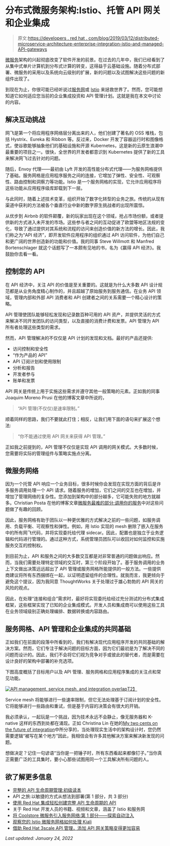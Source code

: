 # 分布式微服务架构:Istio、托管 API 网关和企业集成

> 原文:[https://developers . red hat . com/blog/2019/03/12/distributed-microservice-architecture-enterprise-integration-istio-and-managed-API-gateways](https://developers.redhat.com/blog/2019/03/12/distributed-microservices-architecture-enterprise-integration-istio-and-managed-api-gateways)

[微服务](https://developers.redhat.com/topics/microservices/)架构的兴起彻底改变了软件开发的前景。在过去的几年中，我们已经看到了从集中式单片计算机到分布式计算的转变，这得益于云基础设施。随着分布式部署、微服务的采用以及系统向云级别的扩展，新的问题以及试图解决这些问题的新组件出现了。

到现在为止，你很可能已经听说过[服务网](https://developers.redhat.com/topics/service-mesh/)或 [Istio](https://developers.redhat.com/topics/service-mesh/) 来拯救世界了。然而，您可能想知道它如何适应您当前的企业集成投资和 API 管理计划。这就是我在本文中讨论的内容。

## 解决互动挑战

网飞是第一个将应用程序网络层分离出来的人，他们创建了著名的 OSS 堆栈，包括 Hystrix、Eureka 和 Ribbon 等。反过来，Docker 开发了容器运行时和图像格式，使谷歌能够抽象他们的基础设施和开源 Kubernetes，这是新的云原生浪潮中最重要的项目之一。很快，全世界的开发者都意识到 Kubernetes 提供了新的工具来解决网飞过去针对的问题。

随后，Envoy 代理——最初由 Lyft 开发的高性能分布式代理——为服务网格提供了基础。服务网格是应用程序服务之间的连接，它增加了弹性、安全性、可观察性、路由控制和洞察力等功能。Istio 是一个服务网格的实现，它允许应用程序将这些功能从应用程序级库卸载到下一层。

与此同时，随着上述技术变革，组织开始了数字化转型的业务之旅。传统的从现有渠道中获利的方法被各个垂直行业中新的数字原生挑战者的出现所震惊。

从优步到 Airbnb 的软件颠覆，新的玩家出现在这个领域，抢占市场份额，或者提供新的方式进入未开发的市场。这些参与者之间的互动促进了欧盟等地区法规的变化，导致了通过提供对其系统和流程的访问来创造价值的新方法的增长。因此，我们称之为“API 经济”，即开发软件应用程序的组织通过 API 访问软件，为他们自己和更广阔的世界创造新的功能和价值。我的同事 Steve Willmott 和 Manfred Bortenschlager 就这个话题写了一本颇有见地的书，名为《赢得 API 经济》。我鼓励你去看一看。

## 控制您的 API

在 API 经济中，关注 API 的价值是至关重要的。这就是为什么大多数 API 设计规范都是从业务角度精心制作的，并且超越了原始服务到服务通信。在业务 API 领域，管理内部和外部 API 消费者和 API 创建者之间的关系需要一个精心设计的策略。

API 管理使团队能够轻松发现和记录数百种可用的 API 资产，并提供灵活的方式来解决不同开发团队的访问类型，以及直接的消费计费和发票。API 管理为 API 所有者处理这些类型的需求。

然而，API 管理解决的不仅仅是 API 计划的发现和文档。最好的产品还提供:

*   访问控制和安全性
*   “作为产品的 API”
*   API 订阅计划和使用限制
*   分析和报告
*   开发者参与
*   账单和发票

API 网关是传统上用于实施这些需求并遵守其他一般策略的元素。正如我的同事 Joaquim Moreno Prusi 在他的博客文章中所说的，

> “API 管理(不仅仅)是速率限制。”

顺着同样的思路，我们不要就此打住；相反，让我们用下面的语句来扩展这个想法:

> “你不能通过使用 API 网关来获得 API 管理。”

正如我之前提到的，API 管理不仅仅是实现 API 调用的网关模式。大多数时候，您需要将实际的管理组件与策略实施点分离。

## 微服务网络

因为一个托管 API 响应一个业务目标，很多时候你会发现在实现方面的背后是许多服务调用处理一个 API 请求。随着服务的增加，它们之间的交互也在增加，并增加了管理网络的复杂性。您添加到架构中的部分越多，它可能失败的地方就越多。Christian Posta 在他的博客文章[微服务最难的部分:调用你的服务](https://blog.christianposta.com/microservices/the-hardest-part-of-microservices-calling-your-services/)中对这些问题做了有趣的回顾。

因此，服务网格有助于团队以一种更优雅的方式解决之前的一些问题，如服务调用、负载平衡、可观察性和弹性。例如，用 Istio 实现的 mesh 删除了嵌入在服务中的所有网飞代码，并将实现委托给代理 sidecar。因此，配置也是独立于业务逻辑和代码进行管理的。通过这种方式，系统管理员团队可以收回对如何监控和实施服务交互的控制权。

到目前为止，API 和服务之间的大多数交互都是对非常普通的问题做出响应。然而，当我们需要处理特定领域的交互时，第三个阶段开始了。基于服务调用的业务上下文做出决策远远超出了 API 管理或服务网格所能提供的一般方法。一些提供商建议将所有东西捆绑在一起，以证明遗留组件的合理性。就我而言，我更倾向于避免这个提议，因为我同意 ThoughtWorks 关于处理过于雄心勃勃的 API 网关的风险的观点。

因此，在处理“连接和组合”需求时，最好将实现委托给经过充分测试的分布式集成框架，这些框架实现了已知的企业集成模式。开发人员和集成商可以使用这些工具在业务领域级别正确处理编排、数据转换或内容路由。

## 服务网格、API 管理和企业集成的共同基础

正如我们在前面的段落中所看到的，我们有解决现代应用程序开发的共同基础的解决方案。然而，它们专注于解决问题的目标方面，因为它们最初是为了解决不同的问题而设计的。因此，我们不会将它们视为竞争对手或彼此的替代者，而是需要在设计良好的架构中部署的补充选项。

下图高度概括了目标用户以及 API 管理、服务网格和应用程序集成的关注点和常见功能。

[![API management, service mesh, and integration overlap](../Images/a6f5efef892551273a0a8993e6ea2da2.png)T2】](https://developers.redhat.com/blog/wp-content/uploads/2019/02/Untitled-presentation.png)

Service mesh 将能够进行一些速率限制，但它无法处理基于订阅计划的安全性。它将能够进行一些路由和重试，但是基于内容的决策会有很大的开销。

我必须承认，一起玩是一个挑战，因为技术永远不会静止，像无服务器和 K-native 这样的东西到处都在涌现。正如 Christina Lin 在她的[My two cents on the future of integration](http://wei-meilin.blogspot.com/2019/01/my-2cents-on-future-of-integration-with.html)中所分享的，当处理现实生活中的架构设计时，您仍然需要逻辑“被写在某个地方”因此，我相信会有许多其他解决方案来解决新发现的问题。

想做决定？记住一句谚语“当你是一把锤子时，所有东西看起来都像钉子。”当你真正需要广泛的工具集时，要小心那些试图用同一个工具解决所有问题的人。

## 欲了解更多信息

*   [完整的 API 生命周期管理:初级读本](https://developers.redhat.com/blog/2019/02/25/full-api-lifecycle-management-a-primer/)
*   API 之旅:以敏捷的方式从想法到部署(第 1 部分，共 3 部分)
*   [使用 Red Hat 集成轻松创建完整 API 生命周期的 API](https://developers.redhat.com/blog/2019/02/11/red-hat-integration-effortless-api-creation/)
*   关于 Red Hat 开发人员的书籍、视频和文章，涵盖了 Istio 和服务网
*   [将 Coolstore 微服务引入服务网络:第 1 部分——探索自动注入](https://developers.redhat.com/blog/2018/04/05/coolstore-microservices-service-mesh-part-1-exploring-auto-injection/)
*   [观察您的 Istio 微服务网格如何处理 Kiali](https://developers.redhat.com/blog/2018/09/20/istio-mesh-visibility-with-kiali/)
*   [借助 Red Hat 3scale API 管理，添加 API 网关策略变得更加容易](https://developers.redhat.com/blog/2018/05/30/3scale-api-gateway-policies/)

*Last updated: January 24, 2022*